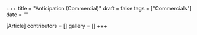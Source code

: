 +++
title = "Anticipation (Commercial)"
draft = false
tags = ["Commercials"]
date = ""

[Article]
contributors = []
gallery = []
+++